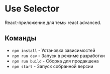 # Use Selector

React-приложение для темы react advanced.

## Команды

- `npm install` - Установка зависимостей
- `npm run dev` - Запуск в режиме разработки
- `npm run build` - Сборка для продакшена
- `npm start` - Запуск собранной версии
